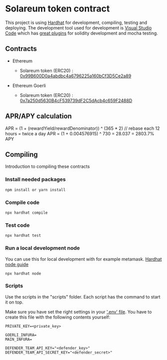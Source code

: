 # Solareum token contract

This project is using [Hardhat](https://hardhat.org/getting-started/) for development, compiling, testing and deploying. The development tool used for development is [Visual Studio Code](https://code.visualstudio.com/) which has [great plugins](https://hardhat.org/guides/vscode-tests.html) for solidity development and mocha testing.

## Contracts

* Ethereum
  * Solareum token (ERC20) : [0x99B600D0a4abdbc4a6796225a160bCf3D5Ce2a89](https://etherscan.com/address/0x99B600D0a4abdbc4a6796225a160bCf3D5Ce2a89)

* Ethereum Goerli
  * Solareum token (ERC20) : [0x7a250d5630B4cF539739dF2C5dAcb4c659F2488D](https://goerli.etherscan.com/address/0x7a250d5630B4cF539739dF2C5dAcb4c659F2488D)

## APR/APY calculation
APR = (1 + (rewardYield/rewardDenominator)) ^ (365 * 2) // rebase each 12 hours = twice a day
APR = (1 + 0.004576915) ^ 730 = 28.037 = 2803.7% APY

## Compiling

Introduction to compiling these contracts

### Install needed packages

```npm
npm install or yarn install
```

### Compile code

```npm
npx hardhat compile
```

### Test code

```node
npx hardhat test
```

### Run a local development node

You can use this for local development with for example metamask. [Hardhat node guide](https://hardhat.org/hardhat-network/)

```node
npx hardhat node
```

### Scripts

Use the scripts in the "scripts" folder. Each script has the command to start it on top.

Make sure you have set the right settings in your ['.env' file](https://www.npmjs.com/package/dotenv). You have to create this file with the following contents yourself:

```node
PRIVATE_KEY=<private_key>

GOERLI_INFURA=
MAIN_INFURA=

DEFENDER_TEAM_API_KEY="<defender_key>"
DEFENDER_TEAM_API_SECRET_KEY="<defender_secret>"
```
